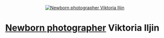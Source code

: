 <p align="center"><a href="https://www.lastefoto.ee/" target="_blank" rel="noopener"><img src="https://www.lastefoto.ee/3-lastefoto-ee.jpg" alt="Newborn photographer Viktoria Iljin"></a></p>

# [Newborn photographer](https://www.lastefoto.ee/) Viktoria Iljin
